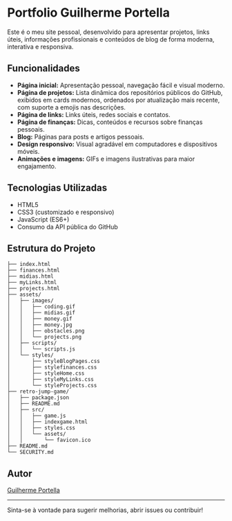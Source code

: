 
# Portfolio Guilherme Portella

Este é o meu site pessoal, desenvolvido para apresentar projetos, links úteis, informações profissionais e conteúdos de blog de forma moderna, interativa e responsiva.

## Funcionalidades

- **Página inicial:** Apresentação pessoal, navegação fácil e visual moderno.
- **Página de projetos:** Lista dinâmica dos repositórios públicos do GitHub, exibidos em cards modernos, ordenados por atualização mais recente, com suporte a emojis nas descrições.
- **Página de links:** Links úteis, redes sociais e contatos.
- **Página de finanças:** Dicas, conteúdos e recursos sobre finanças pessoais.
- **Blog:** Páginas para posts e artigos pessoais.
- **Design responsivo:** Visual agradável em computadores e dispositivos móveis.
- **Animações e imagens:** GIFs e imagens ilustrativas para maior engajamento.

## Tecnologias Utilizadas

- HTML5
- CSS3 (customizado e responsivo)
- JavaScript (ES6+)
- Consumo da API pública do GitHub

## Estrutura do Projeto

```
├── index.html
├── finances.html
├── midias.html
├── myLinks.html
├── projects.html
├── assets/
│   ├── images/
│   │   ├── coding.gif
│   │   ├── midias.gif
│   │   ├── money.gif
│   │   ├── money.jpg
│   │   ├── obstacles.png
│   │   └── projects.png
│   ├── scripts/
│   │   └── scripts.js
│   └── styles/
│       ├── styleBlogPages.css
│       ├── stylefinances.css
│       ├── styleHome.css
│       ├── styleMyLinks.css
│       └── styleProjects.css
├── retro-jump-game/
│   ├── package.json
│   ├── README.md
│   ├── src/
│   │   ├── game.js
│   │   ├── indexgame.html
│   │   ├── styles.css
│   │   └── assets/
│   │       └── favicon.ico
├── README.md
└── SECURITY.md
```

## Autor

[Guilherme Portella](https://github.com/guilhermeportella)

---
Sinta-se à vontade para sugerir melhorias, abrir issues ou contribuir!
